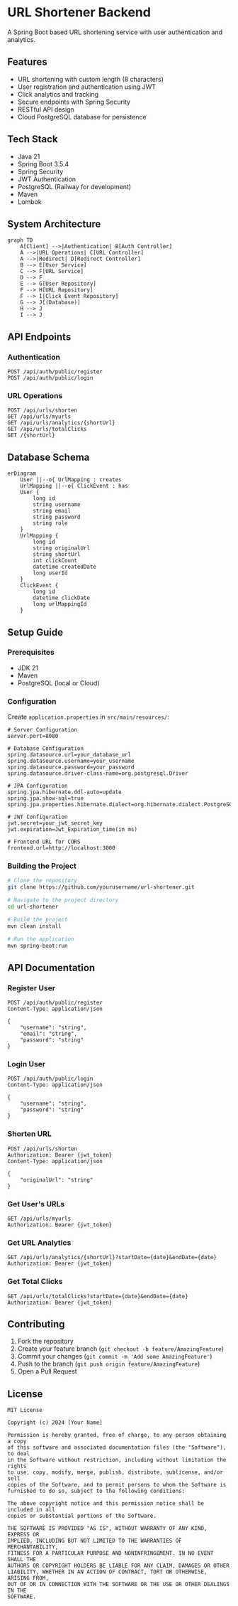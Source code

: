 # URL Shortener Backend
A Spring Boot based URL shortening service with user authentication and analytics.

## Features
- URL shortening with custom length (8 characters)
- User registration and authentication using JWT
- Click analytics and tracking
- Secure endpoints with Spring Security
- RESTful API design
- Cloud PostgreSQL database for persistence

## Tech Stack
- Java 21
- Spring Boot 3.5.4
- Spring Security
- JWT Authentication
- PostgreSQL (Railway for development)
- Maven
- Lombok

## System Architecture
```mermaid
graph TD
    A[Client] -->|Authentication| B[Auth Controller]
    A -->|URL Operations| C[URL Controller]
    A -->|Redirect| D[Redirect Controller]
    B --> E[User Service]
    C --> F[URL Service]
    D --> F
    E --> G[User Repository]
    F --> H[URL Repository]
    F --> I[Click Event Repository]
    G --> J[(Database)]
    H --> J
    I --> J
```

## API Endpoints

### Authentication
```
POST /api/auth/public/register
POST /api/auth/public/login
```

### URL Operations
```
POST /api/urls/shorten
GET /api/urls/myurls
GET /api/urls/analytics/{shortUrl}
GET /api/urls/totalClicks
GET /{shortUrl}
```

## Database Schema
```mermaid
erDiagram
    User ||--o{ UrlMapping : creates
    UrlMapping ||--o{ ClickEvent : has
    User {
        long id
        string username
        string email
        string password
        string role
    }
    UrlMapping {
        long id
        string originalUrl
        string shortUrl
        int clickCount
        datetime createdDate
        long userId
    }
    ClickEvent {
        long id
        datetime clickDate
        long urlMappingId
    }
```

## Setup Guide

### Prerequisites
- JDK 21
- Maven
- PostgreSQL (local or Cloud)

### Configuration
Create `application.properties` in `src/main/resources/`:

```properties
# Server Configuration
server.port=8080

# Database Configuration
spring.datasource.url=your_database_url
spring.datasource.username=your_username
spring.datasource.password=your_password
spring.datasource.driver-class-name=org.postgresql.Driver

# JPA Configuration
spring.jpa.hibernate.ddl-auto=update
spring.jpa.show-sql=true
spring.jpa.properties.hibernate.dialect=org.hibernate.dialect.PostgreSQLDialect

# JWT Configuration
jwt.secret=your_jwt_secret_key
jwt.expiration=Jwt_Expiration_time(in ms)

# Frontend URL for CORS
frontend.url=http://localhost:3000
```

### Building the Project
```bash
# Clone the repository
git clone https://github.com/yourusername/url-shortener.git

# Navigate to the project directory
cd url-shortener

# Build the project
mvn clean install

# Run the application
mvn spring-boot:run
```

## API Documentation

### Register User
```http
POST /api/auth/public/register
Content-Type: application/json

{
    "username": "string",
    "email": "string",
    "password": "string"
}
```

### Login User
```http
POST /api/auth/public/login
Content-Type: application/json

{
    "username": "string",
    "password": "string"
}
```

### Shorten URL
```http
POST /api/urls/shorten
Authorization: Bearer {jwt_token}
Content-Type: application/json

{
    "originalUrl": "string"
}
```

### Get User's URLs
```http
GET /api/urls/myurls
Authorization: Bearer {jwt_token}
```

### Get URL Analytics
```http
GET /api/urls/analytics/{shortUrl}?startDate={date}&endDate={date}
Authorization: Bearer {jwt_token}
```

### Get Total Clicks
```http
GET /api/urls/totalClicks?startDate={date}&endDate={date}
Authorization: Bearer {jwt_token}
```

## Contributing
1. Fork the repository
2. Create your feature branch (`git checkout -b feature/AmazingFeature`)
3. Commit your changes (`git commit -m 'Add some AmazingFeature'`)
4. Push to the branch (`git push origin feature/AmazingFeature`)
5. Open a Pull Request

## License

```
MIT License

Copyright (c) 2024 [Your Name]

Permission is hereby granted, free of charge, to any person obtaining a copy
of this software and associated documentation files (the "Software"), to deal
in the Software without restriction, including without limitation the rights
to use, copy, modify, merge, publish, distribute, sublicense, and/or sell
copies of the Software, and to permit persons to whom the Software is
furnished to do so, subject to the following conditions:

The above copyright notice and this permission notice shall be included in all
copies or substantial portions of the Software.

THE SOFTWARE IS PROVIDED "AS IS", WITHOUT WARRANTY OF ANY KIND, EXPRESS OR
IMPLIED, INCLUDING BUT NOT LIMITED TO THE WARRANTIES OF MERCHANTABILITY,
FITNESS FOR A PARTICULAR PURPOSE AND NONINFRINGEMENT. IN NO EVENT SHALL THE
AUTHORS OR COPYRIGHT HOLDERS BE LIABLE FOR ANY CLAIM, DAMAGES OR OTHER
LIABILITY, WHETHER IN AN ACTION OF CONTRACT, TORT OR OTHERWISE, ARISING FROM,
OUT OF OR IN CONNECTION WITH THE SOFTWARE OR THE USE OR OTHER DEALINGS IN THE
SOFTWARE.
```

